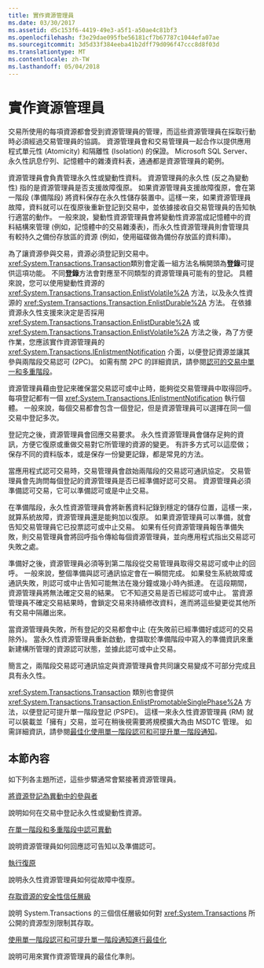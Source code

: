 ```yaml
---
title: 實作資源管理員
ms.date: 03/30/2017
ms.assetid: d5c153f6-4419-49e3-a5f1-a50ae4c81bf3
ms.openlocfilehash: f3e29dae095fbe56181cf7b67787c1044efa07ae
ms.sourcegitcommit: 3d5d33f384eeba41b2dff79d096f47ccc8d8f03d
ms.translationtype: MT
ms.contentlocale: zh-TW
ms.lasthandoff: 05/04/2018
---
```

# <a name="implementing-a-resource-manager"></a>實作資源管理員
交易所使用的每項資源都會受到資源管理員的管理，而這些資源管理員在採取行動時必須經過交易管理員的協調。 資源管理員會和交易管理員一起合作以提供應用程式單元性 (Atomicity) 和隔離性 (Isolation) 的保證。 Microsoft SQL Server、永久性訊息佇列、記憶體中的雜湊資料表，通通都是資源管理員的範例。  
  
 資源管理員會負責管理永久性或變動性資料。 資源管理員的永久性 (反之為變動性) 指的是資源管理員是否支援故障復原。 如果資源管理員支援故障復原，會在第一階段 (準備階段) 將資料保存在永久性儲存裝置中。這樣一來，如果資源管理員故障，資料就可以在復原後重新登記到交易中，並依據接收自交易管理員的告知執行適當的動作。 一般來說，變動性資源管理員會將變動性資源當成記憶體中的資料結構來管理 (例如，記憶體中的交易雜湊表)，而永久性資源管理員則會管理具有較持久之備份存放區的資源 (例如，使用磁碟做為備份存放區的資料庫)。  
  
 為了讓資源參與交易，資源必須登記到交易中。 <xref:System.Transactions.Transaction>類別會定義一組方法名稱開頭為**登錄**可提供這項功能。 不同**登錄**方法會對應至不同類型的資源管理員可能有的登記。 具體來說，您可以使用變動性資源的 <xref:System.Transactions.Transaction.EnlistVolatile%2A> 方法，以及永久性資源的 <xref:System.Transactions.Transaction.EnlistDurable%2A> 方法。 在依據資源永久性支援來決定是否採用 <xref:System.Transactions.Transaction.EnlistDurable%2A> 或 <xref:System.Transactions.Transaction.EnlistVolatile%2A> 方法之後，為了方便作業，您應該實作資源管理員的 <xref:System.Transactions.IEnlistmentNotification> 介面，以便登記資源並讓其參與兩階段交易認可 (2PC)。 如需有關 2PC 的詳細資訊，請參閱[認可的交易中單一和多重階段](../../../../docs/framework/data/transactions/committing-a-transaction-in-single-phase-and-multi-phase.md)。  
  
 資源管理員藉由登記來確保當交易認可或中止時，能夠從交易管理員中取得回呼。 每項登記都有一個 <xref:System.Transactions.IEnlistmentNotification> 執行個體。 一般來說，每個交易都會包含一個登記，但是資源管理員可以選擇在同一個交易中登記多次。  
  
 登記完之後，資源管理員會回應交易要求。 永久性資源管理員會儲存足夠的資訊，方便它復原或重做交易對它所管理的資源的變更。 有許多方式可以這麼做；保存不同的資料版本，或是保存一份變更記錄，都是常見的方法。  
  
 當應用程式認可交易時，交易管理員會啟始兩階段的交易認可通訊協定。 交易管理員會先詢問每個登記的資源管理員是否已經準備好認可交易。 資源管理員必須準備認可交易，它可以準備認可或是中止交易。  
  
 在準備階段，永久性資源管理員會將新舊資料記錄到穩定的儲存位置，這樣一來，就算系統故障，資源管理員還是能夠加以復原。 如果資源管理員可以準備，就會告知交易管理員它已投票認可或中止交易。 如果有任何資源管理員報告準備失敗，則交易管理員會將回呼指令傳給每個資源管理員，並向應用程式指出交易認可失敗之處。  
  
 準備好之後，資源管理員必須等到第二階段從交易管理員取得交易認可或中止的回呼。 一般來說，整個準備與認可通訊協定會在一瞬間完成。 如果發生系統故障或通訊失敗，則認可或中止告知可能無法在幾分鐘或幾小時內抵達。 在這段期間，資源管理員將無法確定交易的結果。 它不知道交易是否已經認可或中止。 當資源管理員不確定交易結果時，會鎖定交易來持續修改資料，進而將這些變更從其他所有交易中隔離出來。  
  
 當資源管理員失敗，所有登記的交易都會中止 (在失敗前已經準備好或認可的交易除外)。 當永久性資源管理員重新啟動，會擷取於準備階段中寫入的準備資訊來重新建構所管理的資源認可狀態，並據此認可或中止交易。  
  
 簡言之，兩階段交易認可通訊協定與資源管理員會共同讓交易變成不可部分完成且具有永久性。  
  
 <xref:System.Transactions.Transaction> 類別也會提供 <xref:System.Transactions.Transaction.EnlistPromotableSinglePhase%2A> 方法，以便登記可提升單一階段登記 (PSPE)。 這樣一來永久性資源管理員 (RM) 就可以裝載並「擁有」交易，並可在稍後視需要將規模擴大為由 MSDTC 管理。 如需詳細資訊，請參閱[最佳化使用單一階段認可和可提升單一階段通知](../../../../docs/framework/data/transactions/optimization-spc-and-promotable-spn.md)。  
  
## <a name="in-this-section"></a>本節內容  
 如下列各主題所述，這些步驟通常會緊接著資源管理員。  
  
 [將資源登記為異動中的參與者](../../../../docs/framework/data/transactions/enlisting-resources-as-participants-in-a-transaction.md)  
  
 說明如何在交易中登記永久性或變動性資源。  
  
 [在單一階段和多重階段中認可異動](../../../../docs/framework/data/transactions/committing-a-transaction-in-single-phase-and-multi-phase.md)  
  
 說明資源管理員如何回應認可告知以及準備認可。  
  
 [執行復原](../../../../docs/framework/data/transactions/performing-recovery.md)  
  
 說明永久性資源管理員如何從故障中復原。  
  
 [存取資源的安全性信任層級](../../../../docs/framework/data/transactions/security-trust-levels-in-accessing-resources.md)  
  
 說明 System.Transactions 的三個信任層級如何對 <xref:System.Transactions> 所公開的資源型別限制其存取。  
  
 [使用單一階段認可和可提升單一階段通知進行最佳化](../../../../docs/framework/data/transactions/optimization-spc-and-promotable-spn.md)  
  
 說明可用來實作資源管理員的最佳化準則。
